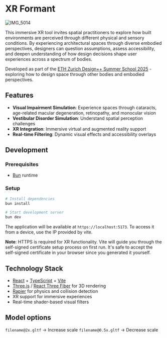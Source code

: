 # XR Formant

![IMG_5014](https://github.com/user-attachments/assets/c15ec8d0-99c3-4402-8189-f7693c8c4476)

This immersive XR tool invites spatial practitioners to explore how built environments are perceived through different physical and sensory conditions. By experiencing architectural spaces through diverse embodied perspectives, designers can question assumptions, assess accessibility, and deepen understanding of how design decisions shape user experiences across a spectrum of bodies.

Developed as part of the [ETH Zurich Design++ Summer School 2025](https://designplusplus.ethz.eth/education/summer-school/summerschool2025.html) - exploring how to design space through other bodies and embodied perspectives.

## Features

- **Visual Impairment Simulation**: Experience spaces through cataracts, age-related macular degeneration, retinopathy, and monocular vision
- **Vestibular Disorder Simulation**: Understand spatial perception challenges
- **XR Integration**: Immersive virtual and augmented reality support
- **Real-time Filtering**: Dynamic visual effects and accessibility overlays

## Development

### Prerequisites

- [Bun](https://bun.sh/) runtime

### Setup

```bash
# Install dependencies
bun install

# Start development server
bun dev
```

The application will be available at `https://localhost:5173`. To access it from a device, use the IP provided by vite.

**Note**: HTTPS is required for XR functionality. Vite will guide you through the self-signed certificate setup process on first run. It's safe to accept the self-signed certificate in your browser since you generated it yourself.

## Technology Stack

- [React](https://react.dev/) + [TypeScript](https://www.typescriptlang.org/) + [Vite](https://vite.dev/)
- [Three.js](https://threejs.org/) / [React Three Fiber](https://docs.pmndrs.dev/react-three-fiber/getting-started/introduction) for 3D rendering
- [Rapier](https://rapier.rs/) for physics and collision detection
- XR support for immersive experiences
- Real-time shader-based visual filters

## Model options

`filename@2x.gltf` -> Increase scale
`filename@0.5x.gltf` -> Decrease scale
